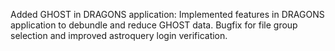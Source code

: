 Added GHOST in DRAGONS application: Implemented features in DRAGONS application to debundle and reduce GHOST data. Bugfix for file group selection and improved astroquery login verification.